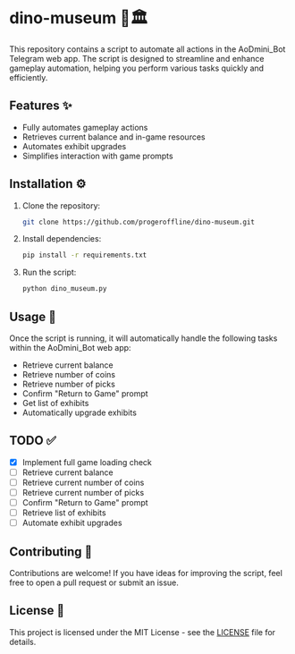 # dino-museum 🦖🏛️

This repository contains a script to automate all actions in the AoDmini_Bot Telegram web app. The script is designed to streamline and enhance gameplay automation, helping you perform various tasks quickly and efficiently.

## Features ✨

- Fully automates gameplay actions
- Retrieves current balance and in-game resources
- Automates exhibit upgrades
- Simplifies interaction with game prompts

## Installation ⚙️

1. Clone the repository:
   ```bash
   git clone https://github.com/progeroffline/dino-museum.git
   ```
2. Install dependencies:
   ```bash
   pip install -r requirements.txt
   ```
3. Run the script:
   ```bash
   python dino_museum.py
   ```

## Usage 📖

Once the script is running, it will automatically handle the following tasks within the AoDmini_Bot web app:
- Retrieve current balance
- Retrieve number of coins
- Retrieve number of picks
- Confirm "Return to Game" prompt
- Get list of exhibits
- Automatically upgrade exhibits

## TODO ✅

- [x] Implement full game loading check
- [ ] Retrieve current balance
- [ ] Retrieve current number of coins
- [ ] Retrieve current number of picks
- [ ] Confirm "Return to Game" prompt
- [ ] Retrieve list of exhibits
- [ ] Automate exhibit upgrades

## Contributing 🤝

Contributions are welcome! If you have ideas for improving the script, feel free to open a pull request or submit an issue.

## License 📜

This project is licensed under the MIT License - see the [LICENSE](LICENSE) file for details.
